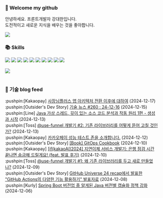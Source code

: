 ### 👋 Welcome my github

안녕하세요. 프론트개발자 강대한입니다.
<br>
도전적이고 새로운 지식을 배우는 것을 좋아합니다.

<!--
![header](https://capsule-render.vercel.app/api?type=Waving&color=auto&height=300&section=header&text=Welcome&fontAlignY=40&desc=KangDaeHan%20github%20&descSize=20&descAlignY=55&animation=fadeIn&fontSize=90)

**KangDaeHan/KangDaeHan** is a ✨ _special_ ✨ repository because its `README.md` (this file) appears on your GitHub profile.

Here are some ideas to get you started:

- 🔭 I’m currently working on ...
- 🌱 I’m currently learning ...
- 👯 I’m looking to collaborate on ...
- 🤔 I’m looking for help with ...
- 💬 Ask me about ...
- 📫 How to reach me: ...
- 😄 Pronouns: ...
- ⚡ Fun fact: ...
-->

<a href="https://twinfamily.github.io" target="_blank"><img src="https://img.shields.io/badge/Blog-121D33?style=flat-square&logo=blogger&logoColor=ffffff"/></a>

### :books: Skills
<a href="#" target="_blank"><img src="https://img.shields.io/badge/React-61DAFB?style=flat-square&logo=react&logoColor=ffffff"/></a>
<a href="#" target="_blank"><img src="https://img.shields.io/badge/Html5-E34F26?style=flat-square&logo=html5&logoColor=ffffff"/></a>
<a href="#" target="_blank"><img src="https://img.shields.io/badge/Javascript-F7DF1E?style=flat-square&logo=javascript&logoColor=ffffff"/></a>
<a href="#" target="_blank"><img src="https://img.shields.io/badge/Cssmodules-000000?style=flat-square&logo=cssmodules&logoColor=ffffff"/></a>
<a href="#" target="_blank"><img src="https://img.shields.io/badge/Node.js-339933?style=flat-square&logo=nodedotjs&logoColor=ffffff"/></a>
<a href="#" target="_blank"><img src="https://img.shields.io/badge/Typescript-3178C6?style=flat-square&logo=typescript&logoColor=ffffff"/></a>
<a href="#" target="_blank"><img src="https://img.shields.io/badge/Git-F05032?style=flat-square&logo=git&logoColor=ffffff"/></a>
<a href="#" target="_blank"><img src="https://img.shields.io/badge/Gitlab-FC6D26?style=flat-square&logo=gitlab&logoColor=ffffff"/></a>
<a href="#" target="_blank"><img src="https://img.shields.io/badge/Webpack-8DD6F9?style=flat-square&logo=webpack&logoColor=ffffff"/></a>
<a href="#" target="_blank"><img src="https://img.shields.io/badge/Vite-646CFF?style=flat-square&logo=vite&logoColor=ffffff"/></a>
<br><br>
<img src="https://github-readme-stats.vercel.app/api/top-langs/?username=KangDaeHan&layout=compact">
<br><br>
### :round_pushpin: 기술 blog feed
<!-- BLOG-POST-LIST:START --><div>:pushpin:[Kakaopay] <a target="_blank" href="https://tech.kakaopay.com/post/ifkakao2024-architecture-migration-for-ceo-app/">사장님플러스 앱 아키텍처 전환 이후에 대하여</a> (2024-12-17)</div><div>:pushpin:[Outsider's Dev Story] <a target="_blank" href="https://blog.outsider.ne.kr/1746">기술 뉴스 #260 : 24-12-16</a> (2024-12-15)</div><div>:pushpin:[Line] <a target="_blank" href="https://techblog.lycorp.co.jp/ko/about-java-virtual-thread-1">Java 가상 스레드, 깊이 있는 소스 코드 분석과 작동 원리 1편 - 생성과 시작</a> (2024-12-13)</div><div>:pushpin:[Toss] <a target="_blank" href="https://toss.tech/article/use-funnel-2">@use-funnel 개발기 #2: 기존 라이브러리를 어떻게 뜯어 고칠 것인가?</a> (2024-12-13)</div><div>:pushpin:[Kakaopay] <a target="_blank" href="https://tech.kakaopay.com/post/perftest_zone/">카카오페이 성능 테스트 존을 소개합니다.</a> (2024-12-12)</div><div>:pushpin:[Outsider's Dev Story] <a target="_blank" href="https://blog.outsider.ne.kr/1745">[Book] GitOps Cookbook</a> (2024-12-10)</div><div>:pushpin:[Kakaopay] <a target="_blank" href="https://tech.kakaopay.com/post/ifkakao2024-delayed-transfer/">[if&lpar;kakaoAI&rpar;2024] 지연이체 서비스 개발기: 은행 점검 시간 끝나면 송금해 드릴게요! &lpar;feat. 발표 후기&rpar;</a> (2024-12-10)</div><div>:pushpin:[Toss] <a target="_blank" href="https://toss.tech/article/use-funnel-1">@use-funnel 개발기 #1: 왜 기존 라이브러리를 두고 새로 만들었나?</a> (2024-12-09)</div><div>:pushpin:[Outsider's Dev Story] <a target="_blank" href="https://blog.outsider.ne.kr/1744">GitHub Universe 24 recap에서 발표한 &quot;GitHub Actions의 다양한 기능 활용하기&quot; 발표자료</a> (2024-12-08)</div><div>:pushpin:[Kurly] <a target="_blank" href="http://thefarmersfront.github.io/blog/75-java-module-with-gson-serialization/">Spring Boot 버전업 중 알게된 Java 버전별 캡슐화 정책 강화</a> (2024-12-06)</div><!-- BLOG-POST-LIST:END -->

<!-- ![Anurag's GitHub stats](https://github-readme-stats.vercel.app/api?username=KangDaeHan&show_icons=true&theme=radical) -->
